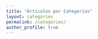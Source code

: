```yaml
---
title: "Artículos por Categorías"
layout: categories
permalink: /categories/
author_profile: true
---
```

